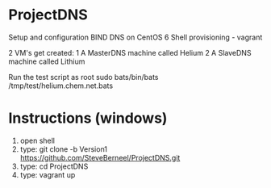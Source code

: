 ProjectDNS
==========

Setup and configuration BIND DNS on CentOS 6
 Shell provisioning - vagrant

2 VM's get created:
1 A MasterDNS machine called Helium
2 A SlaveDNS machine called Lithium

Run the test script as root
 sudo bats/bin/bats /tmp/test/helium.chem.net.bats

Instructions   (windows)
============

1. open shell 
2. type: git clone -b Version1 https://github.com/SteveBerneel/ProjectDNS.git
3. type: cd ProjectDNS
4. type: vagrant up
